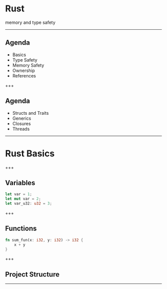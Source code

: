 # Rust 

memory and type safety

--- 

## Agenda

- Basics
- Type Safety
- Memory Safety
- Ownership
- References

+++

## Agenda

- Structs and Traits
- Generics
- Closures 
- Threads

---

# Rust Basics

+++

## Variables

```rust
let var = 1;
let mut var = 2;
let var_u32: u32 = 3;
```

+++

## Functions

```rust
fn sum_fun(x: i32, y: i32) -> i32 {
    x + y
}
```

+++

## Project Structure

---
